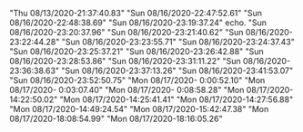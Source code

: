 "Thu 08/13/2020-21:37:40.83" 
"Sun 08/16/2020-22:47:52.61" 
"Sun 08/16/2020-22:48:38.69" 
"Sun 08/16/2020-23:19:37.24" echo. 
"Sun 08/16/2020-23:20:37.96" 
"Sun 08/16/2020-23:21:40.62" 
"Sun 08/16/2020-23:22:44.28" 
"Sun 08/16/2020-23:23:55.71" 
"Sun 08/16/2020-23:24:37.43" 
"Sun 08/16/2020-23:25:37.21" 
"Sun 08/16/2020-23:26:42.88" 
"Sun 08/16/2020-23:28:53.86" 
"Sun 08/16/2020-23:31:11.22" 
"Sun 08/16/2020-23:36:38.63" 
"Sun 08/16/2020-23:37:13.26" 
"Sun 08/16/2020-23:41:53.07" 
"Sun 08/16/2020-23:52:50.75" 
"Mon 08/17/2020- 0:00:52.10" 
"Mon 08/17/2020- 0:03:07.40" 
"Mon 08/17/2020- 0:08:58.28" 
"Mon 08/17/2020-14:22:50.02" 
"Mon 08/17/2020-14:25:41.41" 
"Mon 08/17/2020-14:27:56.88" 
"Mon 08/17/2020-14:49:24.54" 
"Mon 08/17/2020-15:42:47.38" 
"Mon 08/17/2020-18:08:54.99" 
"Mon 08/17/2020-18:16:05.26" 
